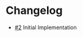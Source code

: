 # Changelog

- [#2] Initial Implementation

[#2]: https://github.com/warehouseai/extract-config/pull/2
